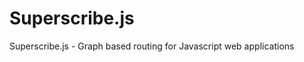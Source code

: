 Superscribe.js
==============

Superscribe.js - Graph based routing for Javascript web applications
